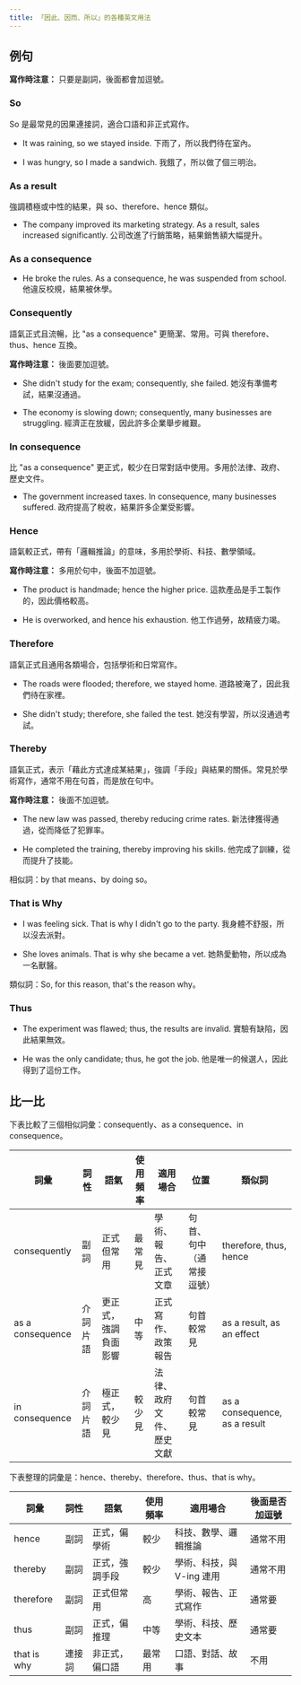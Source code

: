 ```yaml
---
title: 「因此、因而、所以」的各種英文用法
---
```




## 例句

**寫作時注意：** 只要是副詞，後面都會加逗號。

### So

So 是最常見的因果連接詞，適合口語和非正式寫作。

- It was raining, so we stayed inside.
  下雨了，所以我們待在室內。

- I was hungry, so I made a sandwich.
  我餓了，所以做了個三明治。

### As a result

強調積極或中性的結果，與 so、therefore、hence 類似。

- The company improved its marketing strategy. As a result, sales increased significantly.
  公司改進了行銷策略，結果銷售額大幅提升。

### As a consequence

- He broke the rules. As a consequence, he was suspended from school.
  他違反校規，結果被休學。

### Consequently

語氣正式且流暢，比 "as a consequence" 更簡潔、常用。可與 therefore、thus、hence 互換。

**寫作時注意：** 後面要加逗號。

- She didn't study for the exam; consequently, she failed.
  她沒有準備考試，結果沒通過。

- The economy is slowing down; consequently, many businesses are struggling.
  經濟正在放緩，因此許多企業舉步維艱。

### In consequence

比 "as a consequence" 更正式，較少在日常對話中使用。多用於法律、政府、歷史文件。

- The government increased taxes. In consequence, many businesses suffered.
  政府提高了稅收，結果許多企業受影響。

### Hence

語氣較正式，帶有「邏輯推論」的意味，多用於學術、科技、數學領域。

**寫作時注意：** 多用於句中，後面不加逗號。

- The product is handmade; hence the higher price.
  這款產品是手工製作的，因此價格較高。

- He is overworked, and hence his exhaustion.
  他工作過勞，故精疲力竭。

### Therefore

語氣正式且通用各類場合，包括學術和日常寫作。

- The roads were flooded; therefore, we stayed home.
  道路被淹了，因此我們待在家裡。

- She didn't study; therefore, she failed the test.
  她沒有學習，所以沒通過考試。

### Thereby

語氣正式，表示「藉此方式達成某結果」，強調「手段」與結果的關係。常見於學術寫作，通常不用在句首，而是放在句中。

**寫作時注意：** 後面不加逗號。

- The new law was passed, thereby reducing crime rates.
  新法律獲得通過，從而降低了犯罪率。

- He completed the training, thereby improving his skills.
  他完成了訓練，從而提升了技能。

相似詞：by that means、by doing so。

### That is Why

- I was feeling sick. That is why I didn't go to the party.
  我身體不舒服，所以沒去派對。

- She loves animals. That is why she became a vet.
  她熱愛動物，所以成為一名獸醫。

類似詞：So, for this reason, that's the reason why。

### Thus

- The experiment was flawed; thus, the results are invalid.
  實驗有缺陷，因此結果無效。

- He was the only candidate; thus, he got the job.
  他是唯一的候選人，因此得到了這份工作。

## 比一比

下表比較了三個相似詞彙：consequently、as a consequence、in consequence。

| 詞彙               | 詞性   | 語氣         | 使用頻率 | 適用場合         | 位置           | 類似詞                           |
|------------------|------|------------|------|--------------|--------------|-------------------------------|
| consequently     | 副詞   | 正式但常用      | 最常見  | 學術、報告、正式文章   | 句首、句中（通常接逗號） | therefore, thus, hence        |
| as a consequence | 介詞片語 | 更正式，強調負面影響 | 中等   | 正式寫作、政策報告    | 句首較常見        | as a result, as an effect     |
| in consequence   | 介詞片語 | 極正式，較少見    | 較少見  | 法律、政府文件、歷史文獻 | 句首較常見        | as a consequence, as a result |

下表整理的詞彙是：hence、thereby、therefore、thus、that is why。

| 詞彙          | 詞性  | 語氣      | 使用頻率 | 適用場合             | 後面是否加逗號 |
|-------------|-----|---------|------|------------------|---------|
| hence       | 副詞  | 正式，偏學術  | 較少   | 科技、數學、邏輯推論       | 通常不用    |
| thereby     | 副詞  | 正式，強調手段 | 較少   | 學術、科技，與 V-ing 連用 | 通常不用    |
| therefore   | 副詞  | 正式但常用   | 高    | 學術、報告、正式寫作       | 通常要     |
| thus        | 副詞  | 正式，偏推理  | 中等   | 學術、科技、歷史文本       | 通常要     |
| that is why | 連接詞 | 非正式，偏口語 | 最常用  | 口語、對話、故事         | 不用      |